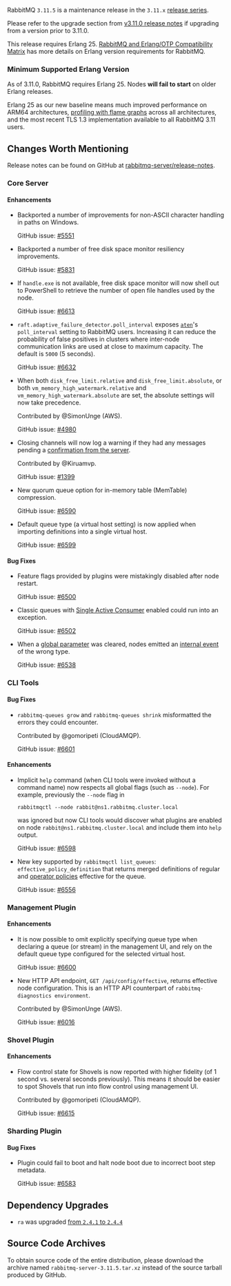 RabbitMQ `3.11.5` is a maintenance release in the `3.11.x` [release series](https://www.rabbitmq.com/versions.html).

Please refer to the upgrade section from [v3.11.0 release notes](https://github.com/rabbitmq/rabbitmq-server/releases/tag/v3.11.0)
if upgrading from a version prior to 3.11.0.

This release requires Erlang 25.
[RabbitMQ and Erlang/OTP Compatibility Matrix](https://www.rabbitmq.com/which-erlang.html) has more details on
Erlang version requirements for RabbitMQ.


### Minimum Supported Erlang Version

As of 3.11.0, RabbitMQ requires Erlang 25. Nodes **will fail to start** on older Erlang releases.

Erlang 25 as our new baseline means much improved performance on ARM64 architectures, [profiling with flame graphs](https://blog.rabbitmq.com/posts/2022/05/flame-graphs/)
across all architectures, and the most recent TLS 1.3 implementation available to all RabbitMQ 3.11 users.


## Changes Worth Mentioning

Release notes can be found on GitHub at [rabbitmq-server/release-notes](https://github.com/rabbitmq/rabbitmq-server/tree/v3.11.x/release-notes).


### Core Server

#### Enhancements

 * Backported a number of improvements for non-ASCII character handling in paths on Windows.

   GitHub issue: [#5551](https://github.com/rabbitmq/rabbitmq-server/pull/5551)

 * Backported a number of free disk space monitor resiliency improvements.

   GitHub issue: [#5831](https://github.com/rabbitmq/rabbitmq-server/pull/5831)

 * If `handle.exe` is not available, free disk space monitor will now shell out to PowerShell
   to retrieve the number of open file handles used by the node.

   GitHub issue: [#6613](https://github.com/rabbitmq/rabbitmq-server/issues/6613)

 * `raft.adaptive_failure_detector.poll_interval` exposes [`aten`]()'s `poll_interval` setting to
   RabbitMQ users. Increasing it can reduce the probability of false positives in clusters where
   inter-node communication links are used at close to maximum capacity.
   The default is `5000` (5 seconds).

   GitHub issue: [#6632](https://github.com/rabbitmq/rabbitmq-server/pull/6632)

 * When both `disk_free_limit.relative` and `disk_free_limit.absolute`,
   or both `vm_memory_high_watermark.relative` and `vm_memory_high_watermark.absolute` are set,
   the absolute settings will now take precedence.

   Contributed by @SimonUnge (AWS).

   GitHub issue: [#4980](https://github.com/rabbitmq/rabbitmq-server/issues/4980)

 * Closing channels will now log a warning if they had any messages pending a [confirmation from the server](https://www.rabbitmq.com/publishers.html#data-safety).

   Contributed by @Kiruamvp.

   GitHub issue: [#1399](https://github.com/rabbitmq/rabbitmq-server/issues/1399)

 * New quorum queue option for in-memory table (MemTable) compression.

   GitHub issue: [#6590](https://github.com/rabbitmq/rabbitmq-server/pull/6590)

 * Default queue type (a virtual host setting) is now applied when importing definitions
   into a single virtual host.

   GitHub issue: [#6599](https://github.com/rabbitmq/rabbitmq-server/pull/6599)

#### Bug Fixes

 * Feature flags provided by plugins were mistakingly disabled after node restart.

   GitHub issue: [#6500](https://github.com/rabbitmq/rabbitmq-server/issues/6500)

 * Classic queues with [Single Active Consumer](https://www.rabbitmq.com/consumers.html#single-active-consumer) enabled could run into an exception.

   GitHub issue: [#6502](https://github.com/rabbitmq/rabbitmq-server/pull/6502)

 * When a [global parameter](https://www.rabbitmq.com/parameters.html#parameter-management) was cleared,
   nodes emitted an [internal event](https://www.rabbitmq.com/logging.html#internal-events) of the wrong type.

   GitHub issue: [#6538](https://github.com/rabbitmq/rabbitmq-server/pull/6538)


### CLI Tools

#### Bug Fixes

 * `rabbitmq-queues grow` and `rabbitmq-queues shrink` misformatted the errors
   they could encounter.

   Contributed by @gomoripeti (CloudAMQP).

   GitHub issue: [#6601](https://github.com/rabbitmq/rabbitmq-server/pull/6601)

#### Enhancements

 * Implicit `help` command (when CLI tools were invoked without a command name)
   now respects all global flags (such as `--node`). For example, previously
   the `--node` flag in

   ``` shell
   rabbitmqctl --node rabbit@ns1.rabbitmq.cluster.local
   ```

   was ignored but now CLI tools would discover what plugins are enabled
   on node `rabbit@ns1.rabbitmq.cluster.local` and include them into `help` output.

   GitHub issue: [#6598](https://github.com/rabbitmq/rabbitmq-server/pull/6598)

 * New key supported by `rabbitmqctl list_queues`: `effective_policy_definition` that returns
   merged definitions of regular and [operator policies](https://www.rabbitmq.com/parameters.html#operator-policies) effective for the queue.

   GitHub issue: [#6556](https://github.com/rabbitmq/rabbitmq-server/pull/6556)

### Management Plugin

#### Enhancements

 * It is now possible to omit explicitly specifying queue type when declaring
   a queue (or stream) in the management UI, and rely on the default queue type
   configured for the selected virtual host.

   GitHub issue: [#6600](https://github.com/rabbitmq/rabbitmq-server/pull/6600)

 * New HTTP API endpoint, `GET /api/config/effective`, returns effective node configuration.
   This is an HTTP API counterpart of `rabbitmq-diagnostics environment`.

   Contributed by @SimonUnge (AWS).

   GitHub issue: [#6016](https://github.com/rabbitmq/rabbitmq-server/issues/6016)

### Shovel Plugin

#### Enhancements

 * Flow control state for Shovels is now reported with higher fidelity
   (of 1 second vs. several seconds previously). This means it should be easier
   to spot Shovels that run into flow control using management UI.

   Contributed by @gomoripeti (CloudAMQP).

   GitHub issue: [#6615](https://github.com/rabbitmq/rabbitmq-server/pull/6615)

### Sharding Plugin

#### Bug Fixes

 * Plugin could fail to boot and halt node boot due to incorrect boot step
   metadata.

   GitHub issue: [#6583](https://github.com/rabbitmq/rabbitmq-server/pull/6583)

## Dependency Upgrades

 * `ra` was upgraded [from `2.4.1` to `2.4.4`](https://github.com/rabbitmq/ra/releases)


## Source Code Archives

To obtain source code of the entire distribution, please download the archive named `rabbitmq-server-3.11.5.tar.xz`
instead of the source tarball produced by GitHub.
